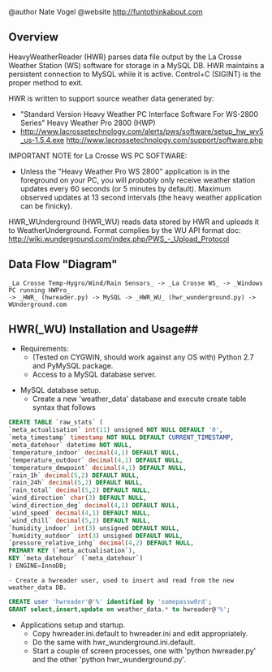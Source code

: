 @author Nate Vogel
@website http://funtothinkabout.com

## Overview ##

HeavyWeatherReader (HWR) parses data file output by the La Crosse Weather Station (WS)
software for storage in a MySQL DB. HWR maintains a persistent connection to
MySQL while it is active. Control+C (SIGINT) is the proper method to exit.

HWR is written to support source weather data generated by:
   * "Standard Version Heavy Weather PC Interface Software For WS-2800 Series" Heavy Weather Pro 2800 (HWP)
   * http://www.lacrossetechnology.com/alerts/pws/software/setup_hw_wv5_us-1.5.4.exe http://www.lacrossetechnology.com/support/software.php

IMPORTANT NOTE for La Crosse WS PC SOFTWARE:
  * Unless the "Heavy Weather Pro WS 2800" application is in the foreground on your PC, you will *probably* only receive weather station updates every 60 seconds (or 5 minutes by default). Maximum observed updates at 13 second intervals (the heavy weather application can be finicky).

HWR_WUnderground (HWR_WU) reads data stored by HWR and uploads it to WeatherUnderground. Format complies by the WU API format doc: http://wiki.wunderground.com/index.php/PWS_-_Upload_Protocol

## Data Flow "Diagram" ##
    _La Crosse Temp-Hygro/Wind/Rain Sensors_ -> _La Crosse WS_ -> _Windows PC running HWPro_
    -> _HWR_ (hwreader.py) -> MySQL -> _HWR_WU_ (hwr_wunderground.py) -> WUnderground.com


## HWR(_WU) Installation and Usage##
* Requirements: 
    - (Tested on CYGWIN, should work against any OS with) Python 2.7 and PyMySQL package. 
    - Access to a MySQL database server.
- MySQL database setup.
    - Create a new 'weather_data' database and execute create table syntax that follows
```SQL
CREATE TABLE `raw_stats` (
`meta_actualisation` int(11) unsigned NOT NULL DEFAULT '0',
`meta_timestamp` timestamp NOT NULL DEFAULT CURRENT_TIMESTAMP,
`meta_datehour` datetime NOT NULL,
`temperature_indoor` decimal(4,1) DEFAULT NULL,
`temperature_outdoor` decimal(4,1) DEFAULT NULL,
`temperature_dewpoint` decimal(4,1) DEFAULT NULL,
`rain_1h` decimal(5,2) DEFAULT NULL,
`rain_24h` decimal(5,2) DEFAULT NULL,
`rain_total` decimal(5,2) DEFAULT NULL,
`wind_direction` char(3) DEFAULT NULL,
`wind_direction_deg` decimal(4,1) DEFAULT NULL,
`wind_speed` decimal(4,1) DEFAULT NULL,
`wind_chill` decimal(5,2) DEFAULT NULL,
`humidity_indoor` int(3) unsigned DEFAULT NULL,
`humidity_outdoor` int(3) unsigned DEFAULT NULL,
`pressure_relative_inhg` decimal(4,2) DEFAULT NULL,
PRIMARY KEY (`meta_actualisation`),
KEY `meta_datehour` (`meta_datehour`)
) ENGINE=InnoDB;
```
    - Create a hwreader user, used to insert and read from the new weather_data DB.
```SQL
CREATE user 'hwreader'@'%' identified by 'somepassw0rd';
GRANT select,insert,update on weather_data.* to hwreader@'%';
```
- Applications setup and startup.
    - Copy hwreader.ini.default to hwreader.ini and edit appropriately.  
    - Do the same with hwr_wunderground.ini.default.  
    - Start a couple of screen processes, one with 'python hwreader.py' and the other 'python hwr_wunderground.py'.

